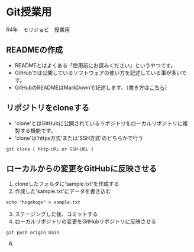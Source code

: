 # Git授業用
R4年　モリジョビ　授業用

## READMEの作成
- READMEとはよくある「使用前にお読みください」というやつです。
- GitHubでは公開しているソフトウェアの使い方を記述している事が多いです。
- GitHubのREADMEはMarkDownで記述します。（書き方は[こちら](https://gist.github.com/mignonstyle/083c9e1651d7734f84c99b8cf49d57fa)）

## リポジトリをcloneする
- 'clone'とはGitHubに公開されているリポジトリをローカルリポジトリに複製する機能です。
- 'clone'は'https方式'または'SSH方式'のどちらかで行う

```
git clone [ http-URL or SSH-URL ]
```

## ローカルからの変更をGitHubに反映させる
1. cloneしたフォルダに'sample.txt'を作成する
2. 作成した'sample.txt'にデータを書き込む

```echo "hogehoge" > sample.txt```

3. ステージングした後、コミットする
4. ローカルリポジトリの変更をGitHubリポジトリに反映させる

```git push origin main```

6. 

